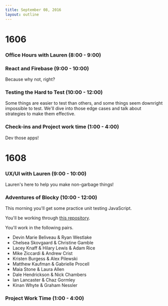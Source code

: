 ```yaml
---
title: September 08, 2016
layout: outline
---
```


# 1606

### Office Hours with Lauren (8:00 - 9:00)


### React and Firebase (9:00 - 10:00)

Because why not, right?

### Testing the Hard to Test (10:00 - 12:00)

Some things are easier to test than others, and some things seem downright impossible to test. We'll dive into those edge cases and talk about strategies to make them effective.

### Check-ins and Project work time (1:00 - 4:00)

Dev those apps!

# 1608

### UX/UI with Lauren (9:00 - 10:00)

Lauren's here to help you make non-garbage things!

### Adventures of Blocky (10:00 - 12:00)

This morning you'll get some practice unit testing JavaScript.

You'll be working through [this repository](https://github.com/turingschool-examples/adventures-of-blocky).

You'll work in the following pairs.

* Devin Marie Beliveau & Ryan Westlake
* Chelsea Skovgaard & Christine Gamble
* Lacey Knaff & Hilary Lewis & Adam Rice
* Mike Ziccardi & Andrew Crist
* Kristen Burgess & Alex Pilewski
* Matthew Kaufman & Gabrielle Procell
* Maia Stone & Laura Allen
* Dale Hendrickson & Nick Chambers
* Ian Lancaster & Chaz Gormley
* Kinan Whyte & Graham Nessler


### Project Work Time (1:00 - 4:00)
